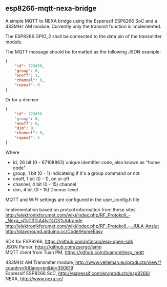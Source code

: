 esp8266-mqtt-nexa-bridge
------------------------

A simple MQTT to NEXA bridge using the Esperssif ESP8266 SoC and a 433MHz AM module. Currently only the transmit function is implemented.

The ESP8266 GPIO_2 shall be connected to the data pin of the transmitter module.  

The MQTT message should be formatted as the following JSON example:
```JSON
{ 
    "id": 123456,
    "group": 0,
    "onoff": 1,
    "channel": 0,
    "repeat": 0
}
```
Or for a dimmer
```JSON
{
	"id": 123456
	"group": 0,
	"onoff": 0,
	"dim": 0,
	"channel": 0,
	"repeat": 5
}
```
Where 
- id, 26 bit (0 - 67108863) unique identifier code, also known as "home code"
- group, 1 bit (0 - 1) indicateing if it's a group command or not
- onoff, 1 bit (0 - 1), on or off
- channel, 4 bit (0 - 15) channel 
- dim, 4 bit (0 - 15) Dimmer level

MQTT and WIFI settings are configured in the user_config.h file  


Implementation based on protcol information from these sites  
http://elektronikforumet.com/wiki/index.php/RF_Protokoll_-_Nexa_sj%C3%A4lvl%C3%A4rande  
http://elektronikforumet.com/wiki/index.php/RF_Protokoll_-_JULA-Anslut  
http://playground.arduino.cc/Code/HomeEasy  


SDK for ESP8266, https://github.com/pfalcon/esp-open-sdk  
JSON Parser, https://github.com/zserge/jsmn  
MQTT client from Tuan PM, https://github.com/tuanpmt/esp_mqtt  

433MHz AM Transmiter module, http://www.velleman.eu/products/view/?country=fr&lang=en&id=350619  
Espressif ESP8266 SoC, http://espressif.com/en/products/esp8266/  
NEXA, http://www.nexa.se/  
